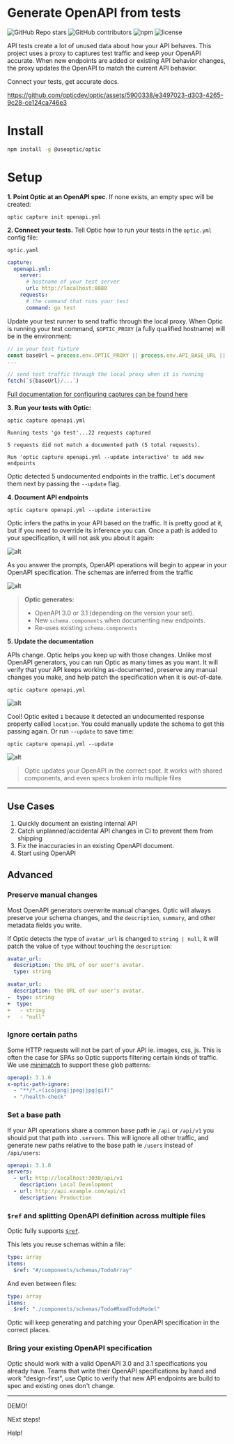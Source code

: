 # Generate OpenAPI from tests
![GitHub Repo stars](https://img.shields.io/github/stars/opticdev/optic?style=social) ![GitHub contributors](https://img.shields.io/github/contributors-anon/opticdev/optic?style=social) ![npm](https://img.shields.io/npm/dm/@useoptic/openapi-io?style=social) ![license](https://img.shields.io/github/license/opticdev/optic?style=social)


API tests create a lot of unused data about how your API behaves. This project uses a proxy to captures test traffic and keep your OpenAPI accurate. When new endpoints are added or existing API behavior changes, the proxy updates the OpenAPI to match the current API behavior. 

Connect your tests, get accurate docs.  

https://github.com/opticdev/optic/assets/5900338/e3497023-d303-4265-9c28-ce124ca746e3

# Install
```bash
npm install -g @useoptic/optic
```

# Setup

**1. Point Optic at an OpenAPI spec**. If none exists, an empty spec will be created:

```
optic capture init openapi.yml
```

**2. Connect your tests.** Tell Optic how to run your tests in the `optic.yml` config file: 

`optic.yaml`
```yaml
capture:
  openapi.yml:
    server:
      # hostname of your test server
      url: http://localhost:8080
    requests:
      # the command that runs your test
      command: go test
```

Update your test runner to send traffic through the local proxy. When Optic is running your test command, `$OPTIC_PROXY` (a fully qualified hostname) will be in the environment: 

```typescript
// in your test fixture
const baseUrl = process.env.OPTIC_PROXY || process.env.API_BASE_URL || 'http://localhost:8080'
...

// send test traffic through the local proxy when it is running
fetch(`${baseUrl}/...`)
```

[Full documentation for configuring captures can be found here](https://www.useoptic.com/docs/capturing-traffic)

**3. Run your tests with Optic:**
```
optic capture openapi.yml
```
```
Running tests 'go test'...22 requests captured

5 requests did not match a documented path (5 total requests).

Run 'optic capture openapi.yml --update interactive' to add new endpoints
```

Optic detected 5 undocumented endpoints in the traffic. Let's document them next by passing the `--update` flag. 

**4. Document API endpoints**

```
optic capture openapi.yml --update interactive
```

Optic infers the paths in your API based on the traffic. It is pretty good at it, but if you need to override its inference you can. Once a path is added to your specification, it will not ask you about it again: 

![alt](https://i.imgur.com/KKNMxsD.jpg)

As you answer the prompts, OpenAPI operations will begin to appear in your OpenAPI specification. The schemas are inferred from the traffic  

![alt](https://i.imgur.com/PK702Zp.jpg)

> **Optic generates:** 
> - OpenAPI 3.0 or 3.1 (depending on the version your set).
> - New `schema.components` when documenting new endpoints.
> - Re-uses existing `schema.components`

**5. Update the documentation**

APIs change. Optic helps you keep up with those changes. Unlike most OpenAPI generators, you can run Optic as many times as you want. It will verify that your API keeps working as-documented, preserve any manual changes you make, and help patch the specification when it is out-of-date.  

```
optic capture openapi.yml
```
![alt](https://i.imgur.com/kDYij8e.jpg)

Cool! Optic exited `1` because it detected an undocumented response property called `location`. You could manually update the schema to get this passing again. Or run `--update` to save time: 

```
optic capture openapi.yml --update
```

![alt](https://i.imgur.com/UeaKSW7.jpg)

> Optic updates your OpenAPI in the correct spot. It works with shared components, and even specs broken into multiple files

---

## Use Cases
1. Quickly document an existing internal API
2. Catch unplanned/accidental API changes in CI to prevent them from shipping
3. Fix the inaccuracies in an existing OpenAPI document. 
4. Start using OpenAPI

## Advanced

### Preserve manual changes 
Most OpenAPI generators overwrite manual changes. Optic will always preserve your schema changes, and the `description`, `summary`, and other metadata fields you write.

If Optic detects the type of `avatar_url` is changed to `string | null`, it will patch the value of `type` without touching the `description`: 
```yaml
avatar_url:
  description: the URL of our user's avatar.
  type: string
```

```yaml
avatar_url:
  description: the URL of our user's avatar.
-  type: string 
+  type: 
+   - string
+   - "null"   
```

### Ignore certain paths
Some HTTP requests will not be part of your API ie. images, css, js. This is often the case for SPAs so Optic supports filtering certain kinds of traffic. We use [minimatch](https://github.com/isaacs/minimatch) to support these glob patterns:  

```yaml
openapi: 3.1.0
x-optic-path-ignore:
  - "**/*.+(ico|png|jpeg|jpg|gif)"
  - "/health-check"
```

### Set a base path
If your API operations share a common base path ie `/api` or `/api/v1` you should put that path into `.servers`. This will ignore all other traffic, and generate new paths relative to the base path ie `/users` instead of `/api/users`:
```yaml
openapi: 3.1.0
servers:
  - url: http://localhost:3030/api/v1
    description: Local Development 
  - url: http://api.example.com/api/v1
    description: Production 
```

### `$ref` and splitting OpenAPI definition across multiple files 
Optic fully supports [`$ref`](https://swagger.io/docs/specification/using-ref/). 

This lets you reuse schemas within a file: 
```yaml
type: array
items: 
  $ref: "#/components/schemas/TodoArray"
```
And even between files: 
```yaml
type: array
items: 
  $ref: "./components/schemas/Todo#ReadTodoModel"
```

Optic will keep generating and patching your OpenAPI specification in the correct places. 

### Bring your existing OpenAPI specification 
Optic should work with a valid OpenAPI 3.0 and 3.1 specifications you already have. Teams that write their OpenAPI specifications by hand and work "design-first", use Optic to verify that new API endpoints are build to spec and existing ones don't change.

---


DEMO!

NExt steps!

Help!


